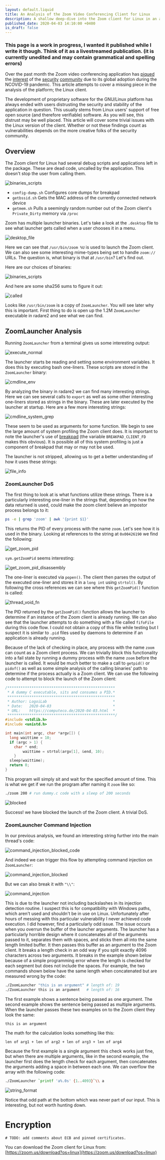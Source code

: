 ```yaml
---
layout: default.liquid
title: An Analysis of the Zoom Video Conferencing Client for Linux
description: A shallow deep-dive into the Zoom client for Linux in an attempt to find some vulnerabilities.
published_date: 2020-04-03 14:10:00 +0400
is_draft: false
---
```


### This page is a work in progress, I wanted it published while I write it though. Think of it as a livestreamed publication. (it is currently unedited and may contain grammatical and spelling errors)

Over the past month the Zoom video conferencing application has [piqued](https://www.fbi.gov/contact-us/field-offices/boston/news/press-releases/fbi-warns-of-teleconferencing-and-online-classroom-hijacking-during-covid-19-pandemic) the [interest](https://www.bleepingcomputer.com/news/security/zoom-lets-attackers-steal-windows-credentials-run-programs-via-unc-links/) of the [security](https://www.theregister.co.uk/2020/03/27/doc_searls_zoom_privacy/) [community](https://krebsonsecurity.com/tag/zwardial/) due to its global adoption during the NCOVID-19 pandemic. This article attempts to cover a missing piece in the analysis of the platform; the Linux client.

The development of proprietary software for the GNU/Linux platform has always ended with users distrusting the security and stability of the application in question. This usually stems from Linux users' support of free open source (and therefore verifiable) software. As you will see, this distrust may be well placed. This article will cover some trivial issues with the Linux version of the client. Whether or not these findings count as vulnerabilities depends on the more creative folks of the security community.

## Overview

The Zoom client for Linux had several debug scripts and applications left in the package. These are dead code, uncalled by the application. This doesn't stop the user from calling them.

![binaries_scripts](/assets/img/zoom/binaries_scripts2.png)

- `config-dump.sh` Configures core dumps for breakpad
- `getbssid.sh` Gets the MAC address of the currently connected network device
- `getmem.sh` Pulls a seemingly random number out of the Zoom client's `Private_Dirty` memory via `/proc`

Zoom has multiple launcher binaries. Let's take a look at the `.desktop` file to see what launcher gets called when a user chooses it in a menu.

![desktop_file](/assets/img/zoom/desktop_file.png)

Here we can see that `/usr/bin/zoom %U` is used to launch the Zoom client. We can also see some interesting mime-types being set to handle `zoom://` URLs. The question is, what binary is that at `/usr/bin`? Let's find out.

Here are our choices of binaries:

![binaries_scripts](/assets/img/zoom/binaries_scripts.png)

And here are some sha256 sums to figure it out:

![called](/assets/img/zoom/called.png)

Looks like `/usr/bin/zoom` is a copy of `ZoomLauncher`. You will see later why this is important. First thing to do is open up the 1.2M `ZoomLauncher` executable in radare2 and see what we can find.

## ZoomLauncher Analysis

Running `ZoomLauncher` from a terminal gives us some interesting output:

![execute_normal](/assets/img/zoom/ZoomLauncher/execute_normal.png)

The launcher starts be reading and setting some environment variables. It does this by executing bash one-liners. These scripts are stored in the `ZoomLauncher` binary:

![cmdline_env](/assets/img/zoom/ZoomLauncher/cmdline_env.png)

By analyzing the binary in radare2 we can find many interesting strings. Here we can see several calls to `export` as well as some other interesting one-liners stored as strings in the binary. These are later executed by the launcher at startup. Here are a few more interesting strings:

![cmdline_system_grep](/assets/img/zoom/ZoomLauncher/cmdline_system_grep.png)

These seem to be used as arguments for some function. We begin to see the large amount of system profiling the Zoom client does. It is important to note the launcher's use of [breakpad](https://chromium.googlesource.com/breakpad/breakpad) (the variable `BREAKPAD_CLIENT_FD` makes this obvious). It is possible all of this system profiling is just a component of breakpad that may or may not be used.

The launcher is not stripped, allowing us to get a better understanding of how it uses these strings:

![file_info](/assets/img/zoom/ZoomLauncher/file_info.png)

### ZoomLauncher DoS

The first thing to look at is what functions utilize these strings. There is a particularly interesting one-liner in the strings that, depending on how the data returned is used, could make the zoom client believe an impostor process belongs to it:

```bash
ps -e | grep 'zoom' | awk '{print $1}'
```

This returns the PID of every process with the name `zoom`. Let's see how it is used in the binary. Looking at references to the string at `0x00426190` we find the following:

![get_zoom_pid](/assets/img/zoom/ZoomLauncher/get_zoom_pid.png)

`sym.getZoomPid` seems interesting:

![get_zoom_pid_disassembly](/assets/img/zoom/ZoomLauncher/get_zoom_pid_disassembly.png)

The one-liner is executed via `popen()`. The client then parses the output of the executed one-liner and stores it in a `long int` using `strtol()`.  By following the cross references we can see where this `getZoomPid()` function is called:

![thread_void_fn](/assets/img/zoom/ZoomLauncher/thread_void_fn.png)

The PID returned by the `getZoomPid()` function allows the launcher to determine if an instance of the Zoom client is already running. We can also see that the launcher attempts to do something with a file called `fifoFile` during this code flow. I could not obtain a copy of this file while testing but I suspect it is similar to `.pid` files used by daemons to determine if an application is already running.

Because of the lack of checking in place, any process with the name `zoom` can count as a Zoom client process. We can trivially block this functionality into a fail state by running a dummy process with the name `zoom` before the launcher is called. It would be much better to make a call to `getpid()` or `pidof()` as well as some simple analysis of the calling binaries' path to determine if the process actually is a Zoom client. We can use the following code to attempt to block the launch of the Zoom client:

```c
/*************************************************
 * A dummy C executable, sits and consumes a PID.*
 *************************************************
 * Author: LogoiLab                              *
 * Date:   2020-04-03                            *
 * URL:    https://computeco.de/2020-04-03.html  *
 *************************************************/
#include <stdlib.h>
#include <unistd.h>

int main(int argc, char *argv[]) {
  long waittime = 10;
  if (argc > 1) {
    char * end;
		waittime = strtol(argv[1], &end, 10);
	}
  sleep(waittime);
  return 0;
}
```

This program will simply sit and wait for the specified amount of time. This is what we get if we run the program after naming it `zoom` like so:

```bash
./zoom 200 # run dummy.c code with a sleep of 200 seconds
```

![blocked](/assets/img/zoom/exploits/blocked.png)

Success! we have blocked the launch of the Zoom client. A trivial DoS.

### ZoomLauncher Command Injection

In our previous analysis, we found an interesting string further into the main thread's code:

![command_injection_blocked_code](/assets/img/zoom/exploits/command_injection_blocked_code.png)

And indeed we can trigger this flow by attempting command injection on `ZoomLauncher`:

![command_injection_blocked](/assets/img/zoom/exploits/command_injection_blocked.png)

But we can also break it with `"\\"`:

![command_injection](/assets/img/zoom/exploits/command_injection.png)

This is due to the launcher not including backslashes in its injection detection routine. I suspect this is for compatibility with Windows paths, which aren't used and shouldn't be in use on Linux. Unfortunately after hours of messing with this particular vulnerability I never achieved code execution. I did however, find a particularly odd issue. The issue occurs when you overrun the buffer of the launcher arguments. The launcher has a particularly horrible design where it concatenates all of the arguments passed to it, separates them with spaces, and sticks them all into the same length limited buffer. It then passes this buffer as an argument to the Zoom client. It breaks a length check in an odd way if you split exactly 4096 characters across two arguments. It breaks in the example shown below because of a simple programming error where the length is checked for each segment but does not include the spaces. For example, the two commands shown below have the same length when concatenated but are measured wrong by the code:

```bash
./ZoomLauncher "this is an argument" # length of: 19
./ZoomLauncher this is an argument   # length of: 16
```

The first example shows a sentence being passed as one argument. The second example shows the sentence being passed as multiple arguments. When the launcher passes these two examples on to the Zoom client they look the same:

```
this is an argument
```

The math for the calculation looks something like this:

```
len of arg1 + len of arg2 + len of arg3 + len of arg4
```

Because the first example is a single argument this check works just fine, but when there are multiple arguments, like in the second example, the launcher first does the length check for each argument, then concatenates the arguments adding a space in between each one. We can overflow the array with the following code: 

```bash
./ZoomLauncher `printf 'a%.0s' {1..4093}`\\ a
```

![string_format](/assets/img/zoom/exploits/string_format.png)

Notice that odd path at the bottom which was never part of our input. This is interesting, but not worth hunting down.

# Encryption

```
# TODO: add comments about ECB and pinned certificates.
```



You can download the Zoom client for Linux from: [https://zoom.us/download?os=linux](https://zoom.us/download?os=linux)

